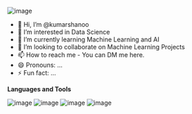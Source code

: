 ![image](https://github.com/user-attachments/assets/89e043f8-a51d-485e-b521-c27d641df916)
- 👋 Hi, I’m @kumarshanoo
- 👀 I’m interested in Data Science
- 🌱 I’m currently learning Machine Learning and AI
- 💞️ I’m looking to collaborate on Machine Learning Projects 
- 📫 How to reach me - You can DM me here.
- 😄 Pronouns: ...
- ⚡ Fun fact: ...

**Languages and Tools**

![image](https://github.com/user-attachments/assets/a3e347ea-d445-4f2b-8be6-4cbc0af20678)
![image](https://github.com/user-attachments/assets/a1695d42-ef3b-4b48-b113-683452598fa8)
![image](https://github.com/user-attachments/assets/89f2687d-902a-496a-a261-a3cdf1d82d1d)
![image](https://github.com/user-attachments/assets/ad0bc682-d9f9-4592-94da-8fd27823582f)

<!---
kumarshanoo/kumarshanoo is a ✨ special ✨ repository because its `README.md` (this file) appears on your GitHub profile.
You can click the Preview link to take a look at your changes.
--->
